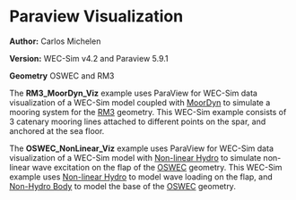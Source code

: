 # Paraview Visualization

**Author:**  	Carlos Michelen

**Version:** 	WEC-Sim v4.2 and Paraview 5.9.1

**Geometry**	OSWEC and RM3

The **RM3_MoorDyn_Viz** example uses ParaView for WEC-Sim data visualization of a WEC-Sim model coupled with [MoorDyn](http://wec-sim.github.io/WEC-Sim/advanced_features.html#moordyn) to simulate a mooring system for the [RM3](http://wec-sim.github.io/WEC-Sim/tutorials.html#two-body-point-absorber-rm3) geometry. This WEC-Sim example consists of 3 catenary mooring lines attached to different points on the spar, and anchored at the sea floor.   


The **OSWEC_NonLinear_Viz** example uses ParaView for WEC-Sim data visualization of a WEC-Sim model with [Non-linear Hydro](http://wec-sim.github.io/WEC-Sim/advanced_features.html#nonlinear-buoyancy-and-froude-krylov-excitation) to simulate non-linear wave excitation on the flap of the [OSWEC](http://wec-sim.github.io/WEC-Sim/tutorials.html#oscillating-surge-wec-oswec) geometry. 
This WEC-Sim example uses [Non-linear Hydro](http://wec-sim.github.io/WEC-Sim/advanced_features.html#nonlinear-buoyancy-and-froude-krylov-excitation) to model wave loading on the flap, and [Non-Hydro Body](http://wec-sim.github.io/WEC-Sim/advanced_features.html#non-hydrodynamic-bodies) to model the base of the [OSWEC](http://wec-sim.github.io/WEC-Sim/tutorials.html#oscillating-surge-wec-oswec) geometry.


